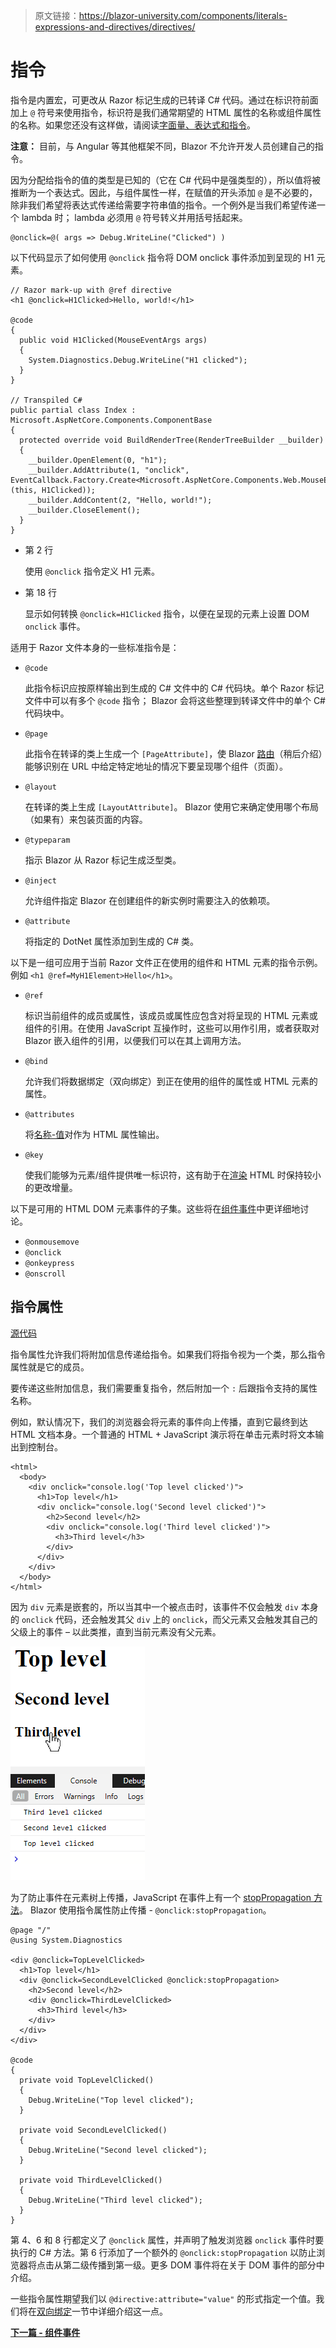 > 原文链接：https://blazor-university.com/components/literals-expressions-and-directives/directives/

# 指令
指令是内置宏，可更改从 Razor 标记生成的已转译 C# 代码。通过在标识符前面加上 `@` 符号来使用指令，标识符是我们通常期望的 HTML 属性的名称或组件属性的名称。如果您还没有这样做，请阅读[字面量、表达式和指令](/components/literals-expressions-and-directives)。

**注意：** 目前，与 Angular 等其他框架不同，Blazor 不允许开发人员创建自己的指令。

因为分配给指令的值的类型是已知的（它在 C# 代码中是强类型的），所以值将被推断为一个表达式。因此，与组件属性一样，在赋值的开头添加 `@` 是不必要的，除非我们希望将表达式传递给需要字符串值的指令。一个例外是当我们希望传递一个 lambda 时； lambda 必须用 `@` 符号转义并用括号括起来。

```
@onclick=@( args => Debug.WriteLine("Clicked") )
```

以下代码显示了如何使用 `@onclick` 指令将 DOM onclick 事件添加到呈现的 H1 元素。

```
// Razor mark-up with @ref directive
<h1 @onclick=H1Clicked>Hello, world!</h1>

@code
{
  public void H1Clicked(MouseEventArgs args)
  {
    System.Diagnostics.Debug.WriteLine("H1 clicked");
  }
}

// Transpiled C#
public partial class Index : Microsoft.AspNetCore.Components.ComponentBase
{
  protected override void BuildRenderTree(RenderTreeBuilder __builder)
  {
    __builder.OpenElement(0, "h1");
    __builder.AddAttribute(1, "onclick", EventCallback.Factory.Create<Microsoft.AspNetCore.Components.Web.MouseEventArgs>(this, H1Clicked));
    __builder.AddContent(2, "Hello, world!");
    __builder.CloseElement();
  }
}
```

- 第 2 行

  使用 `@onclick` 指令定义 H1 元素。

- 第 18 行

  显示如何转换 `@onclick=H1Clicked` 指令，以便在呈现的元素上设置 DOM `onclick` 事件。


适用于 Razor 文件本身的一些标准指令是：

- `@code`

  此指令标识应按原样输出到生成的 C# 文件中的 C# 代码块。单个 Razor 标记文件中可以有多个 `@code` 指令； Blazor 会将这些整理到转译文件中的单个 C# 代码块中。

- `@page`

  此指令在转译的类上生成一个 `[PageAttribute]`，使 Blazor [路由](/routing)（稍后介绍）能够识别在 URL 中给定特定地址的情况下要呈现哪个组件（页面）。

- `@layout`

  在转译的类上生成 `[LayoutAttribute]`。 Blazor 使用它来确定使用哪个布局（如果有）来包装页面的内容。

- `@typeparam`

  指示 Blazor 从 Razor 标记生成泛型类。

- `@inject`

  允许组件指定 Blazor 在创建组件的新实例时需要注入的依赖项。

- `@attribute`

  将指定的 DotNet 属性添加到生成的 C# 类。


以下是一组可应用于当前 Razor 文件正在使用的组件和 HTML 元素的指令示例。例如 `<h1 @ref=MyH1Element>Hello</h1>`。

- `@ref`

  标识当前组件的成员或属性，该成员或属性应包含对将呈现的 HTML 元素或组件的引用。在使用 JavaScript 互操作时，这些可以用作引用，或者获取对 Blazor 嵌入组件的引用，以便我们可以在其上调用方法。

- `@bind`

  允许我们将数据绑定（双向绑定）到正在使用的组件的属性或 HTML 元素的属性。

- `@attributes`

  将[名称-值](/components/code-generated-html-attributes/)对作为 HTML 属性输出。

- `@key`

  使我们能够为元素/组件提供唯一标识符，这有助于在[渲染](/components/render-trees/) HTML 时保持较小的更改增量。

以下是可用的 HTML DOM 元素事件的子集。这些将在[组件事件](/components/component-events)中更详细地讨论。

- `@onmousemove`
- `@onclick`
- `@onkeypress`
- `@onscroll`

## 指令属性
[源代码](https://github.com/mrpmorris/blazor-university/tree/master/src/Components/DirectiveAttributes)

指令属性允许我们将附加信息传递给指令。如果我们将指令视为一个类，那么指令属性就是它的成员。

要传递这些附加信息，我们需要重复指令，然后附加一个 `:` 后跟指令支持的属性名称。

例如，默认情况下，我们的浏览器会将元素的事件向上传播，直到它最终到达 HTML 文档本身。一个普通的 HTML + JavaScript 演示将在单击元素时将文本输出到控制台。

```
<html>
  <body>
    <div onclick="console.log('Top level clicked')">
      <h1>Top level</h1>
      <div onclick="console.log('Second level clicked')">
        <h2>Second level</h2>
        <div onclick="console.log('Third level clicked')">
          <h3>Third level</h3>
        </div>
      </div>
    </div>
  </body>
</html>
```

因为 `div` 元素是嵌套的，所以当其中一个被点击时，该事件不仅会触发 `div` 本身的 `onclick` 代码，还会触发其父 `div` 上的 `onclick`，而父元素又会触发其自己的父级上的事件 – 以此类推，直到当前元素没有父元素。

![单击第三级标题时的控制台输出](PropagatedClick.png)



为了防止事件在元素树上传播，JavaScript 在事件上有一个 [stopPropagation 方法](https://www.w3schools.com/jsref/event_stoppropagation.asp)。 Blazor 使用指令属性防止传播 - `@onclick:stopPropagation`。

```
@page "/"
@using System.Diagnostics

<div @onclick=TopLevelClicked>
  <h1>Top level</h1>
  <div @onclick=SecondLevelClicked @onclick:stopPropagation>
    <h2>Second level</h2>
    <div @onclick=ThirdLevelClicked>
      <h3>Third level</h3>
    </div>
  </div>
</div>

@code
{
  private void TopLevelClicked()
  {
    Debug.WriteLine("Top level clicked");
  }

  private void SecondLevelClicked()
  {
    Debug.WriteLine("Second level clicked");
  }

  private void ThirdLevelClicked()
  {
    Debug.WriteLine("Third level clicked");
  }
}
```

第 4、6 和 8 行都定义了 `@onclick` 属性，并声明了触发浏览器 `onclick` 事件时要执行的 C# 方法。第 6 行添加了一个额外的 `@onclick:stopPropagation` 以防止浏览器将点击从第二级传播到第一级。更多 DOM 事件将在关于 DOM 事件的部分中介绍。

一些指令属性期望我们以 `@directive:attribute="value"` 的形式指定一个值。我们将在[双向绑定](/components/two-way-binding/)一节中详细介绍这一点。

**[下一篇 - 组件事件](/components/component-events)**